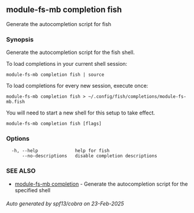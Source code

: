 ## module-fs-mb completion fish

Generate the autocompletion script for fish

### Synopsis

Generate the autocompletion script for the fish shell.

To load completions in your current shell session:

	module-fs-mb completion fish | source

To load completions for every new session, execute once:

	module-fs-mb completion fish > ~/.config/fish/completions/module-fs-mb.fish

You will need to start a new shell for this setup to take effect.


```
module-fs-mb completion fish [flags]
```

### Options

```
  -h, --help              help for fish
      --no-descriptions   disable completion descriptions
```

### SEE ALSO

* [module-fs-mb completion](module-fs-mb_completion.md)	 - Generate the autocompletion script for the specified shell

###### Auto generated by spf13/cobra on 23-Feb-2025
